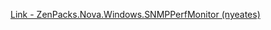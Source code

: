 [Link - ZenPacks.Nova.Windows.SNMPPerfMonitor (nyeates)](https://github.com/nyeates/ZenPacks.Nova.Windows.SNMPPerfMonitor)

